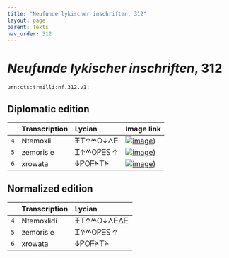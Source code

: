 ```yaml
---
title: "Neufunde lykischer inschriften, 312"
layout: page
parent: Texts
nav_order: 312
---
```




# *Neufunde lykischer inschriften*, 312




`urn:cts:trmilli:nf.312.v1:`

## Diplomatic edition

|  | Transcription | Lycian | Image link |
| :---: | :------ | :------ | --- |
| `4` | Ntemoxli | 𐊑𐊗𐊁𐊎𐊒𐊜𐊍𐊆 |[![image)](http://www.homermultitext.org/iipsrv?IIIF=/project/homer/pyramidal/deepzoom/lycian/hc/v1/n312.tif/pct:0.132,47.3,97.56,14.25/100,/0/default.jpg)](http://www.homermultitext.org/ict2/?urn=urn:cite2:lycian:hc.v1:n312@0.001319,0.4730,0.9756,0.1425) |
| `5` | zemoris e | 𐊈𐊁𐊎𐊒𐊕𐊆𐊖 𐊁 |[![image)](http://www.homermultitext.org/iipsrv?IIIF=/project/homer/pyramidal/deepzoom/lycian/hc/v1/n312.tif/pct:0.132,59.76,97.56,15.15/100,/0/default.jpg)](http://www.homermultitext.org/ict2/?urn=urn:cite2:lycian:hc.v1:n312@0.001319,0.5976,0.9756,0.1515) |
| `6` | xrowata | 𐊜𐊕𐊒𐊇𐊀𐊗𐊀 |[![image)](http://www.homermultitext.org/iipsrv?IIIF=/project/homer/pyramidal/deepzoom/lycian/hc/v1/n312.tif/pct:0.132,74.01,97.56,15.15/100,/0/default.jpg)](http://www.homermultitext.org/ict2/?urn=urn:cite2:lycian:hc.v1:n312@0.001319,0.7401,0.9756,0.1515) |

## Normalized edition

|  | Transcription | Lycian |
| :---: | :------ | :------ |
| `4` | Ntemoxlidi | 𐊑𐊗𐊁𐊎𐊒𐊜𐊍𐊆𐊅𐊆 |
| `5` | zemoris e | 𐊈𐊁𐊎𐊒𐊕𐊆𐊖 𐊁 |
| `6` | xrowata | 𐊜𐊕𐊒𐊇𐊀𐊗𐊀 |